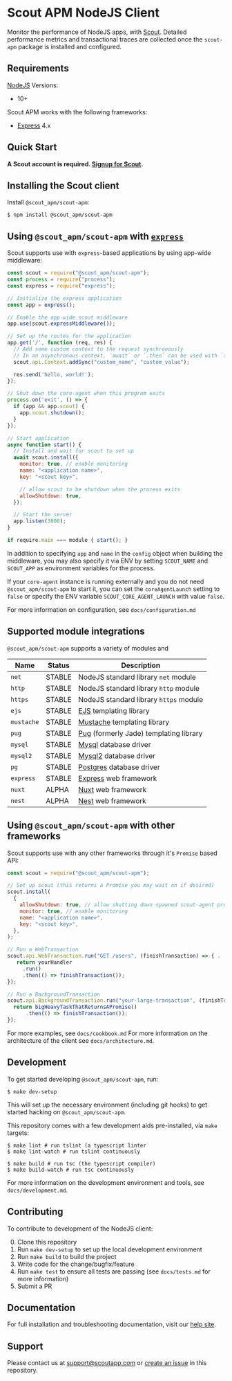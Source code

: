 # Scout APM NodeJS Client #

Monitor the performance of NodeJS apps, with [Scout](https://www.scoutapp.com). Detailed performance metrics and transactional traces are collected once the `scout-apm` package is installed and configured.

## Requirements

[NodeJS](https://nodejs.org) Versions:
- 10+

Scout APM works with the following frameworks:
- [Express](https://expressjs.com) 4.x

## Quick Start

__A Scout account is required. [Signup for Scout](https://apm.scoutapp.com/users/sign_up).__

## Installing the Scout client

Install `@scout_apm/scout-apm`:

```shell
$ npm install @scout_apm/scout-apm
```

## Using `@scout_apm/scout-apm` with [`express`](https://expressjs.com/)

Scout supports use with `express`-based applications by using app-wide middleware:

```javascript
const scout = require("@scout_apm/scout-apm");
const process = require("process");
const express = require("express");

// Initialize the express application
const app = express();

// Enable the app-wide scout middleware
app.use(scout.expressMiddleware());

// Set up the routes for the application
app.get('/', function (req, res) {
  // Add some custom context to the request synchronously
  // In an asynchronous context, `await` or `.then` can be used with `scout.api.Context.add`
  scout.api.Context.addSync("custom_name", "custom_value");

  res.send('hello, world!');
});

// Shut down the core-agent when this program exits
process.on('exit', () => {
  if (app && app.scout) {
    app.scout.shutdown();
  }
});

// Start application
async function start() {
  // Install and wait for scout to set up
  await scout.install({
    monitor: true, // enable monitoring
    name: "<application name>",
    key: "<scout key>",

    // allow scout to be shutdown when the process exits
    allowShutdown: true,
  });

  // Start the server
  app.listen(3000);
}

if require.main === module { start(); }
```

In addition to specifying `app` and `name` in the `config` object when building the middleware, you may also specify it via ENV by setting `SCOUT_NAME` and `SCOUT_APP` as environment variables for the process.

If your `core-agent` instance is running externally and you do not need `@scout_apm/scout-apm` to start it, you can set the `coreAgentLaunch` setting to `false` or specify the ENV variable `SCOUT_CORE_AGENT_LAUNCH` with value `false`.

For more information on configuration, see `docs/configuration.md`

## Supported module integrations ##

`@scout_apm/scout-apm` supports a variety of modules and

| Name       | Status | Description                                                                          |
|------------|--------|--------------------------------------------------------------------------------------|
| `net`      | STABLE | NodeJS standard library `net` module                                                 |
| `http`     | STABLE | NodeJS standard library `http` module                                                |
| `https`    | STABLE | NodeJS standard library `https` module                                               |
| `ejs`      | STABLE | [EJS](https://www.npmjs.com/package/ejs) templating library                          |
| `mustache` | STABLE | [Mustache](https://github.com/janl/mustache.js/) templating library                  |
| `pug`      | STABLE | [Pug](https://pugjs.org/api/getting-started.html) (formerly Jade) templating library |
| `mysql`    | STABLE | [Mysql](https://www.npmjs.com/package/mysql) database driver                         |
| `mysql2`   | STABLE | [Mysql2](https://www.npmjs.com/package/mysql2) database driver                       |
| `pg`       | STABLE | [Postgres](https://www.npmjs.com/package/postgres) database driver                   |
| `express`  | STABLE | [Express](https://www.npmjs.com/package/express) web framework                       |
| `nuxt`     | ALPHA  | [Nuxt](https://www.npmjs.com/package/nuxt) web framework                             |
| `nest`     | ALPHA  | [Nest](https://www.nestjs.com) web framework                                         |

## Using `@scout_apm/scout-apm` with other frameworks ##

Scout supports use with any other frameworks through it's `Promise` based API:

```javascript
const scout = require("@scout_apm/scout-apm");

// Set up scout (this returns a Promise you may wait on if desired)
scout.install(
  {
    allowShutdown: true, // allow shutting down spawned scout-agent processes from this program
    monitor: true, // enable monitoring
    name: "<application name>",
    key: "<scout key>",
  },
);

// Run a WebTransaction
scout.api.WebTransaction.run("GET /users", (finishTransaction) => { .
   return yourHandler
     .run()
     .then(() => finishTransaction());
});

// Run a BackgroundTransaction
scout.api.BackgroundTransaction.run("your-large-transaction", (finishTransaction) => {
  return bigHeavyTaskThatReturnsAPromise()
      .then(() => finishTransaction());
});
```

For more examples, see `docs/cookbook.md`
For more information on the architecture of the client see `docs/architecture.md`.

## Development

To get started developing `@scout_apm/scout-apm`, run:

```shell
$ make dev-setup
```

This will set up the necessary environment (including git hooks) to get started hacking on `@scout_apm/scout-apm`.

This repository comes with a few development aids pre-installed, via `make` targets:

```
$ make lint # run tslint (a typescript linter
$ make lint-watch # run tslint continuously

$ make build # run tsc (the typescript compiler)
$ make build-watch # run tsc continuously
```

For more information on the development environment and tools, see `docs/development.md`.

## Contributing

To contribute to development of the NodeJS client:

0. Clone this repository
1. Run `make dev-setup` to set up the local development environment
2. Run `make build` to build the project
3. Write code for the change/bugfix/feature
4. Run `make test` to ensure all tests are passing (see `docs/tests.md` for more information)
5. Submit a PR

## Documentation

For full installation and troubleshooting documentation, visit our [help site](http://help.apm.scoutapp.com/#nodejs-client).

## Support

Please contact us at [support@scoutapp.com](mailto://support@scoutapp.com) or [create an issue](https://github.com/scoutapp/scout_apm_node/issues/new) in this repository.
